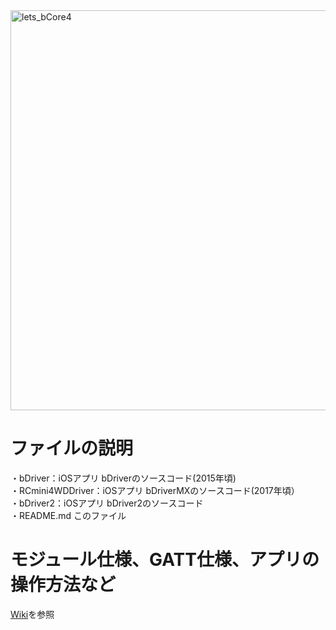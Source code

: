 <img width="640" alt="lets_bCore4" src="https://user-images.githubusercontent.com/19830611/161559905-465d14fc-1f8d-4129-b875-d7a840f77dfb.png">
  
# ファイルの説明
・bDriver：iOSアプリ bDriverのソースコード(2015年頃)  
・RCmini4WDDriver：iOSアプリ bDriverMXのソースコード(2017年頃）  
・bDriver2：iOSアプリ bDriver2のソースコード  
・README.md このファイル  
  
# モジュール仕様、GATT仕様、アプリの操作方法など
[Wiki](https://github.com/ymmtynk/bCore/wiki)を参照  
